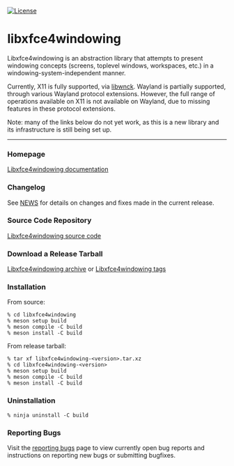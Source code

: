 [![License](https://img.shields.io/badge/License-LGPL%20v2-blue.svg)](https://gitlab.xfce.org/xfce/libxfce4windowing/-/blob/master/COPYING)

# libxfce4windowing

Libxfce4windowing is an abstraction library that attempts to present
windowing concepts (screens, toplevel windows, workspaces, etc.) in a
windowing-system-independent manner.

Currently, X11 is fully supported, via
[libwnck](https://gitlab.gnome.org/GNOME/libwnck).  Wayland is partially
supported, through various Wayland protocol extensions.  However, the
full range of operations available on X11 is not available on Wayland,
due to missing features in these protocol extensions.

Note: many of the links below do not yet work, as this is a new library
and its infrastructure is still being set up.

----

### Homepage

[Libxfce4windowing documentation](https://docs.xfce.org/xfce/libxfce4windowing/start)

### Changelog

See
[NEWS](https://gitlab.xfce.org/xfce/libxfce4windowing/-/blob/master/NEWS)
for details on changes and fixes made in the current release.

### Source Code Repository

[Libxfce4windowing source
code](https://gitlab.xfce.org/xfce/libxfce4windowing)

### Download a Release Tarball

[Libxfce4windowing
archive](https://archive.xfce.org/src/xfce/libxfce4windowing)
    or
[Libxfce4windowing
tags](https://gitlab.xfce.org/xfce/libxfce4windowing/-/tags)

### Installation

From source: 

    % cd libxfce4windowing
    % meson setup build
    % meson compile -C build
    % meson install -C build

From release tarball:

    % tar xf libxfce4windowing-<version>.tar.xz
    % cd libxfce4windowing-<version>
    % meson setup build
    % meson compile -C build
    % meson install -C build

### Uninstallation

    % ninja uninstall -C build

### Reporting Bugs

Visit the [reporting
bugs](https://docs.xfce.org/xfce/libxfce4windowing/bugs) page to view
currently open bug reports and instructions on reporting new bugs or
submitting bugfixes.
